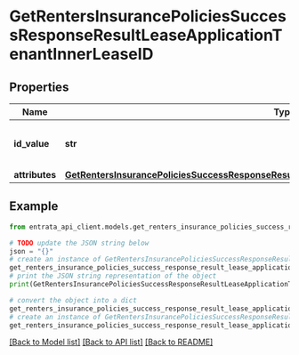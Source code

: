 # GetRentersInsurancePoliciesSuccessResponseResultLeaseApplicationTenantInnerLeaseID


## Properties

Name | Type | Description | Notes
------------ | ------------- | ------------- | -------------
**id_value** | **str** | Unique identifier for the lease | 
**attributes** | [**GetRentersInsurancePoliciesSuccessResponseResultLeaseApplicationTenantInnerLeaseIDAttributes**](GetRentersInsurancePoliciesSuccessResponseResultLeaseApplicationTenantInnerLeaseIDAttributes.md) |  | 

## Example

```python
from entrata_api_client.models.get_renters_insurance_policies_success_response_result_lease_application_tenant_inner_lease_id import GetRentersInsurancePoliciesSuccessResponseResultLeaseApplicationTenantInnerLeaseID

# TODO update the JSON string below
json = "{}"
# create an instance of GetRentersInsurancePoliciesSuccessResponseResultLeaseApplicationTenantInnerLeaseID from a JSON string
get_renters_insurance_policies_success_response_result_lease_application_tenant_inner_lease_id_instance = GetRentersInsurancePoliciesSuccessResponseResultLeaseApplicationTenantInnerLeaseID.from_json(json)
# print the JSON string representation of the object
print(GetRentersInsurancePoliciesSuccessResponseResultLeaseApplicationTenantInnerLeaseID.to_json())

# convert the object into a dict
get_renters_insurance_policies_success_response_result_lease_application_tenant_inner_lease_id_dict = get_renters_insurance_policies_success_response_result_lease_application_tenant_inner_lease_id_instance.to_dict()
# create an instance of GetRentersInsurancePoliciesSuccessResponseResultLeaseApplicationTenantInnerLeaseID from a dict
get_renters_insurance_policies_success_response_result_lease_application_tenant_inner_lease_id_from_dict = GetRentersInsurancePoliciesSuccessResponseResultLeaseApplicationTenantInnerLeaseID.from_dict(get_renters_insurance_policies_success_response_result_lease_application_tenant_inner_lease_id_dict)
```
[[Back to Model list]](../README.md#documentation-for-models) [[Back to API list]](../README.md#documentation-for-api-endpoints) [[Back to README]](../README.md)


